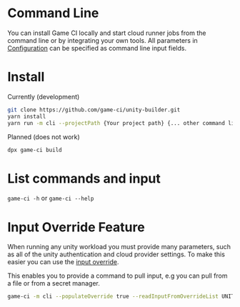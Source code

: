 # Command Line

You can install Game CI locally and start cloud runner jobs from the command line or by integrating your own tools. All parameters in [Configuration](configuration) can be specified as command line input fields.

# Install

Currently (development)

```bash
git clone https://github.com/game-ci/unity-builder.git
yarn install
yarn run -m cli --projectPath {Your project path} {... other command line parameters}
```

Planned (does not work)

```bash
dpx game-ci build
```

# List commands and input

`game-ci -h` or `game-ci --help`

# Input Override Feature

When running any unity workload you must provide many parameters, such as all of the unity authentication and cloud provider settings. To make this easier you can use the [input override](advanced-topics/input-override). 

This enables you to provide a command to pull input, e.g you can pull from a file or from a secret manager.

```bash
game-ci -m cli --populateOverride true --readInputFromOverrideList UNITY_EMAIL,UNITY_SERIAL,UNITY_PASSWORD --readInputOverrideCommand="gcloud secrets versions access 1 --secret=\"{0}\""
```
